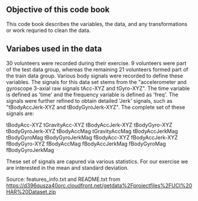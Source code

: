 ## Objective of this code book
This code book describes the variables, the data, and any transformations or work requried to clean the data.




## Variabes used in the data

30 volunteers were recorded during their exercise. 9 volunteers were part of the test data group, whereas the remaining 21 volunteers formed part of the train data group. Various body signals were recorded to define these variables. The signals for this data set stems from the "accelerometer and gyroscope 3-axial raw signals tAcc-XYZ and tGyro-XYZ". The time variable is defined as 'time' and the frequency variable is defined as 'freq'. The signals were further refined to obtain detailed 'Jerk' signals, such as "tBodyAccJerk-XYZ and tBodyGyroJerk-XYZ". The complete set of these signals are:

tBodyAcc-XYZ
tGravityAcc-XYZ
tBodyAccJerk-XYZ
tBodyGyro-XYZ
tBodyGyroJerk-XYZ
tBodyAccMag
tGravityAccMag
tBodyAccJerkMag
tBodyGyroMag
tBodyGyroJerkMag
fBodyAcc-XYZ
fBodyAccJerk-XYZ
fBodyGyro-XYZ
fBodyAccMag
fBodyAccJerkMag
fBodyGyroMag
fBodyGyroJerkMag

These set of signals are capured via various statistics. For our exercise we are interested in the mean and standard deviation.

Source: features_info.txt and README.txt from https://d396qusza40orc.cloudfront.net/getdata%2Fprojectfiles%2FUCI%20HAR%20Dataset.zip
